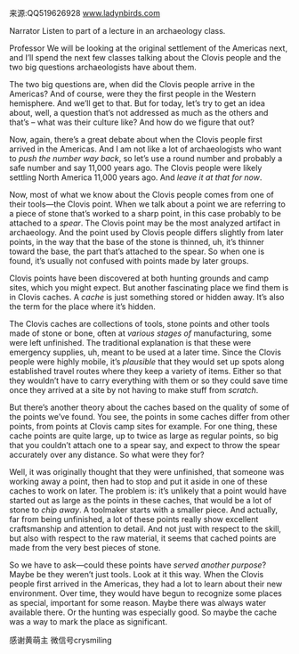来源:QQ519626928 www.ladynbirds.com

Narrator 
Listen to part of a lecture in an archaeology class. 
  
Professor 
We will be looking at the original settlement of the Americas next, and I’ll spend the next few classes talking about the Clovis people and the two big questions archaeologists have about them. 
  
The two big questions are, when did the Clovis people arrive in the Americas? And of course, were they the first people in the Western hemisphere. And we’ll get to that. But for today, let’s try to get an idea about, well, a question that’s not addressed as much as the others and that’s – what was their culture like? And how do we figure that out? 
  
Now, again, there’s a great debate about when the Clovis people first arrived in the Americas. And I am not like a lot of archaeologists who want to *push the number way back*, so let’s use a round number and probably a safe number and say 11,000 years ago. The Clovis people were likely settling North America 11,000 years ago. And *leave it at that for now*. 

Now, most of what we know about the Clovis people comes from one of their tools—the Clovis point. When we talk about a point we are referring to a piece of stone that’s worked to a sharp point, in this case probably to be attached to a *spear*. The Clovis point may be the most analyzed artifact in archaeology. And the point used by Clovis people differs slightly from later points, in the way that the base of the stone is thinned, uh, it’s thinner toward the base, the part that’s attached to the spear. So when one is found, it’s usually not confused with points made by later groups. 
  
Clovis points have been discovered at both hunting grounds and camp sites, which you might expect. But another fascinating place we find them is in Clovis caches. A *cache* is just something stored or hidden away. It’s also the term for the place where it’s hidden. 
  
The Clovis caches are collections of tools, stone points and other tools made of stone or bone, often at *various stages of* manufacturing, some were left unfinished. The traditional explanation is that these were emergency supplies, uh, meant to be used at a later time. Since the Clovis people were highly mobile, it’s *plausible* that they would set up spots along established travel routes where they keep a variety of items. Either so that they wouldn’t have to carry everything with them or so they could save time once they arrived at a site by not having to make stuff from *scratch*. 
  
But there’s another theory about the caches based on the quality of some of the points we’ve found. You see, the points in some caches differ from other points, from points at Clovis camp sites for example. For one thing, these cache points are quite large, up to twice as large as regular points, so big that you couldn’t attach one to a spear say, and expect to throw the spear accurately over any distance. So what were they for? 
  
Well, it was originally thought that they were unfinished, that someone was working away a point, then had to stop and put it aside in one of these caches to work on later. The problem is: it’s unlikely that a point would have started out as large as the points in these caches, that would be a lot of stone to *chip away*. A toolmaker starts with a smaller piece. And actually, far from being unfinished, a lot of these points really show excellent craftsmanship and attention to detail. And not just with respect to the skill, but also with respect to the raw material, it seems that cached points are made from the very best pieces of stone. 
  
So we have to ask—could these points have *served another purpose*? Maybe be they weren’t just tools. Look at it this way. When the Clovis people first arrived in the Americas, they had a lot to learn about their new environment. Over time, they would have begun to recognize some places as special, important for some reason. Maybe there was always water available there. Or the hunting was especially good. So maybe the cache was a way to mark the place as significant. 

感谢黄萌主 微信号crysmiling